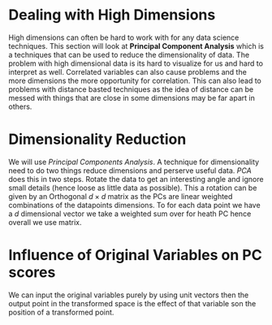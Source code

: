 # Dealing with High Dimensions
High dimensions can often be hard to work with for any data science techniques. This section will look at **Principal Component Analysis** which is a techniques that can be used to reduce the dimensionality of data.  The problem with high dimensional data is its hard to visualize for us and hard to interpret as well. Correlated variables can also cause problems and the more dimensions the more opportunity for correlation. This can also lead to problems with distance basted techniques as the idea of distance can be messed with things that are close in some dimensions may be far apart in others.

# Dimensionality Reduction
We will use *Principal Components Analysis*. A technique for dimensionality need to do two things reduce dimensions and perserve useful data. *PCA* does this in two steps. Rotate the data to get an interesting angle and ignore small details (hence loose as little data as possible). This a rotation can be given by an Orthogonal $d \times d$ matrix as the PCs are linear weighted combinations of the datapoints dimensions. To for each data point we have a $d$ dimensional vector we take a weighted sum over for heath PC hence overall we use matrix.

# Influence of Original Variables on PC scores
We can input the original variables purely by using unit vectors then the output point in the transformed space is the effect of that variable son the position of a transformed point.